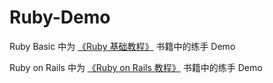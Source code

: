 # Ruby-Demo

Ruby Basic 中为 [《Ruby 基础教程》](https://book.douban.com/subject/25958845/) 书籍中的练手 Demo

Ruby on Rails 中为 [《Ruby on Rails 教程》](https://book.douban.com/subject/5263109/) 书籍中的练手 Demo

